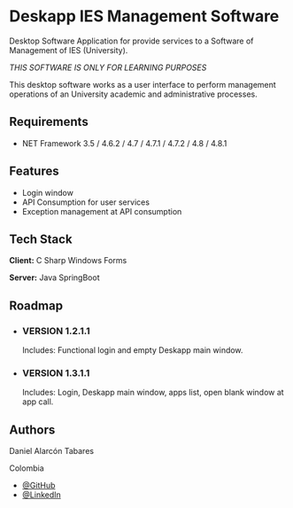 ﻿
# Deskapp IES Management Software

Desktop Software Application for provide services to a Software of Management of IES (University).

*THIS SOFTWARE IS ONLY FOR LEARNING PURPOSES*

This desktop software works as a user interface to perform management operations of an University academic and administrative processes.

## Requirements
- NET Framework 3.5 / 4.6.2 / 4.7 / 4.7.1 / 4.7.2 / 4.8 / 4.8.1



## Features

- Login window
- API Consumption for user services
- Exception management at API consumption

## Tech Stack

**Client:** C Sharp Windows Forms

**Server:** Java SpringBoot


## Roadmap

- ### VERSION 1.2.1.1
  Includes: Functional login and empty Deskapp main window.

- ### VERSION 1.3.1.1
  Includes: Login, Deskapp main window, apps list, open blank window at app call.


## Authors

Daniel Alarcón Tabares

Colombia
- [@GitHub](https://www.github.com/dalarcont)
- [@LinkedIn](https://www.linkedin.com/in/dalarcont/)

